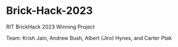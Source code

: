 # Brick-Hack-2023
RIT BrickHack 2023 Winning Project

Team: Krish Jain, Andrew Bush, Albert (Jiro) Hynes, and Carter Ptak
